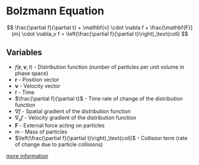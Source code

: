 # Bolzmann Equation

$$
\frac{\partial f}{\partial t} + \mathbf{v} \cdot \nabla f + \frac{\mathbf{F}}{m} \cdot \nabla_v f = \left(\frac{\partial f}{\partial t}\right)_\text{coll}
$$

<!-- partial f with respect to t plus v dot del f + cap F over m -->

## Variables
- $f(\mathbf{r}, \mathbf{v}, t)$ - Distribution function (number of particles per unit volume in phase space)
- $\mathbf{r}$ - Position vector
- $\mathbf{v}$ - Velocity vector
- $t$ - Time
- $\frac{\partial f}{\partial t}$ - Time rate of change of the distribution function
- $\nabla f$ - Spatial gradient of the distribution function
- $\nabla_v f$ - Velocity gradient of the distribution function
- $\mathbf{F}$ - External force acting on particles
- $m$ - Mass of particles
- $\left(\frac{\partial f}{\partial t}\right)_\text{coll}$ - Collision term (rate of change due to particle collisions)

[more information](bolzmann_full.md)
